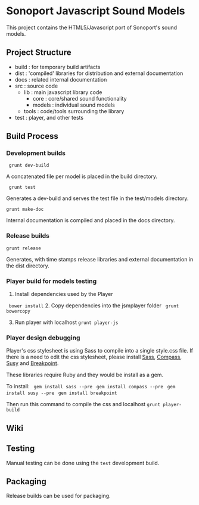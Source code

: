 # Sonoport Javascript Sound Models

This project contains the HTML5/Javascript port of Sonoport's sound models.

## Project Structure

- build : for temporary build artifacts
- dist  : 'compiled' libraries for distribution and external documentation
- docs  : related internal documentation
- src   : source code
	- lib    : main javascript library code
		- core 	: core/shared sound functionality
		- models 	: individual sound models
	- tools  : code/tools surrounding the library
- test 	: player, and other tests


## Build Process

### Development builds
``` grunt dev-build```

A concatenated file per model is placed in the build directory.

``` grunt test```

Generates a dev-build and serves the test file in the test/models directory.

```grunt make-doc```

Internal documentation is compiled and placed in the docs directory.


### Release builds

```grunt release```

Generates, with time stamps release libraries and external documentation in the dist directory.

### Player build for models testing
1. Install dependencies used by the Player

``` bower install```
2. Copy dependencies into the jsmplayer folder
``` grunt bowercopy```

3. Run player with localhost
``` grunt player-js ```

### Player design debugging
Player's css stylesheet is using Sass to compile into a single style.css file. If there is a need to edit the css stylesheet, please install [Sass](http://www.sass-lang.com), [Compass](http://compass-style.org/), [Susy](http://susy.oddbird.net/) and [Breakpoint](http://breakpoint-sass.com/).

These libraries require Ruby and they would be install as a gem. 

To install:
``` gem install sass --pre```
``` gem install compass --pre```
``` gem install susy --pre```
``` gem install breakpoint```

Then run this command to compile the css and localhost
``` grunt player-build ```

## Wiki


## Testing

Manual testing can be done using the `test` development build.

## Packaging

Release builds can be used for packaging.
